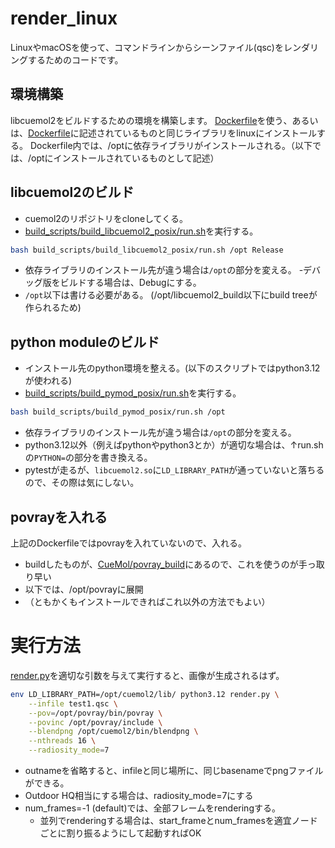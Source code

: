 # render_linux
LinuxやmacOSを使って、コマンドラインからシーンファイル(qsc)をレンダリングするためのコードです。

## 環境構築
libcuemol2をビルドするための環境を構築します。
[Dockerfile](Dockerfile)を使う、あるいは、[Dockerfile](Dockerfile)に記述されているものと同じライブラリをlinuxにインストールする。
Dockerfile内では、/optに依存ライブラリがインストールされる。（以下では、/optにインストールされているものとして記述）

## libcuemol2のビルド
- cuemol2のリポジトリをcloneしてくる。
- [build_scripts/build_libcuemol2_posix/run.sh](https://github.com/CueMol/cuemol2/blob/develop/build_scripts/build_libcuemol2_posix/run.sh)を実行する。
```bash
bash build_scripts/build_libcuemol2_posix/run.sh /opt Release
```
- 依存ライブラリのインストール先が違う場合は`/opt`の部分を変える。
-デバッグ版をビルドする場合は、Debugにする。
- `/opt`以下は書ける必要がある。 (/opt/libcuemol2_build以下にbuild treeが作られるため)

## python moduleのビルド
- インストール先のpython環境を整える。(以下のスクリプトではpython3.12が使われる)
- [build_scripts/build_pymod_posix/run.sh](https://github.com/CueMol/cuemol2/blob/develop/build_scripts/build_pymod_posix/run.sh)を実行する。
```bash
bash build_scripts/build_pymod_posix/run.sh /opt
```
- 依存ライブラリのインストール先が違う場合は`/opt`の部分を変える。
- python3.12以外（例えばpythonやpython3とか）が適切な場合は、↑run.shの`PYTHON=`の部分を書き換える。
- pytestが走るが、`libcuemol2.so`に`LD_LIBRARY_PATH`が通っていないと落ちるので、その際は気にしない。

## povrayを入れる
上記のDockerfileではpovrayを入れていないので、入れる。
- buildしたものが、[CueMol/povray_build](https://github.com/CueMol/povray_build/releases/tag/v0.0.5)にあるので、これを使うのが手っ取り早い
- 以下では、/opt/povrayに展開
- （ともかくもインストールできればこれ以外の方法でもよい）

# 実行方法
[render.py](render.py)を適切な引数を与えて実行すると、画像が生成されるはず。
```bash
env LD_LIBRARY_PATH=/opt/cuemol2/lib/ python3.12 render.py \
    --infile test1.qsc \
    --pov=/opt/povray/bin/povray \
    --povinc /opt/povray/include \
    --blendpng /opt/cuemol2/bin/blendpng \
    --nthreads 16 \
    --radiosity_mode=7
```
- outnameを省略すると、infileと同じ場所に、同じbasenameでpngファイルができる。
- Outdoor HQ相当にする場合は、radiosity_mode=7にする
- num_frames=-1 (default)では、全部フレームをrenderingする。
  - 並列でrenderingする場合は、start_frameとnum_framesを適宜ノードごとに割り振るようにして起動すればOK
